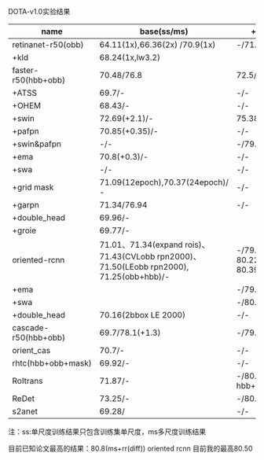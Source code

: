 DOTA-v1.0实验结果

| name                 | base(ss/ms)                                                  | +rr(ss/ms)                                     | +hsv(ss/ms)   | +mixup(ss/ms) | +mosaic(ss/ms) | mos +mix    |
| -------------------- | ------------------------------------------------------------ | ---------------------------------------------- | ------------- | ------------- | -------------- | ----------- |
| retinanet-r50(obb)   | 64.11(1x),66.36(2x) /70.9(1x)                                | -/71.0(1x)                                     | -/-           | -/-           | -/-            |             |
| +kld                 | 68.24(1x,lw3.2)                                              |                                                |               |               |                |             |
| faster-r50(hbb+obb)  | 70.48/76.8                                                   | 72.5/79.27                                     | 72.5(+0.03)/- | 73.10/-       | 73.18/-        | 74.21/79.01 |
| +ATSS                | 69.7/-                                                       | -/-                                            | -/-           | -/-           | -/-            | -/-         |
| +OHEM                | 68.43/-                                                      | -/-                                            | -/-           | -/-           | -/-            | -/-         |
| +swin                | 72.69(+2.1)/-                                                | 75.38(+2.69)/-                                 | -/-           | -/-           | -/-            | -/-         |
| +pafpn               | 70.85(+0.35)/-                                               | -/-                                            | -/-           | -/-           | -/-            | -/-         |
| +swin&pafpn          | -/-                                                          | -/79.58(+0.2)                                  | -/-           | -/-           | -/-            | -/-         |
| +ema                 | 70.8(+0.3)/-                                                 | -/-                                            | -/-           | -/-           | -/-            | -/-         |
| +swa                 | -/-                                                          | -/-                                            | -/-           | -/-           | -/-            | 74.93/-     |
| +grid mask           | 71.09(12epoch),70.37(24epoch)/ -                             | -/-                                            | -/-           | -/-           | -/-            |             |
| +garpn               | 71.34/76.94                                                  | -/-                                            | -/-           | -/-           | -/-            |             |
| +double_head         | 69.96/-                                                      |                                                |               |               |                |             |
| +groie               | 69.77/-                                                      |                                                |               |               |                |             |
| oriented-rcnn        | 71.01、71.34(expand rois)、71.43(CVLobb rpn2000)、71.50(LEobb rpn2000), 71.25(obb+hbb)/- | -/79.10(obb), 80.22(obb+hbb) 80.39(new_rotate) |               | -/79.11(-)    |                | 73.81       |
| +ema                 |                                                              | -/79.71(obb+hbb)                               | -/-           | -/-           | -/-            | -/-         |
| +swa                 |                                                              | -/80.19(obb+hbb)                               | -/-           | -/-           | -/-            | -/-         |
| +double_head         | 70.16(2bbox LE 2000)                                         | -/-                                            | -/-           | -/-           | -/-            | -/-         |
| cascade-r50(hbb+obb) | 69.7/78.1(+1.3)                                              | -/79.1                                         | -/-           | -/-           | -/-            |             |
| orient_cas           | 70.7/-                                                       | -/-                                            | -/-           | -/-           | -/-            |             |
| rhtc(hbb+obb+mask)   | 69.92/-                                                      | -/-                                            | -/-           | -/-           | -/-            |             |
| RoItrans             | 71.87/-                                                      | -/80.50(rpn hbb+obb)                           | -/-           | -/-           | -/-            |             |
| ReDet                | 73.25/-                                                      | -/80.20                                        | -/-           | -/-           | -/-            |             |
| s2anet               | 69.28/                                                       | -/-                                            | -/-           | -/-           | -/-            |             |

注：ss:单尺度训练结果只包含训练集单尺度，ms多尺度训练结果

目前已知论文最高的结果：80.8(ms+rr(diff)) oriented rcnn  目前我的最高80.50

